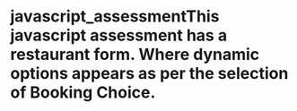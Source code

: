 # javascript_assessmentThis javascript assessment has a restaurant form. Where dynamic options appears as per the selection of Booking Choice.
